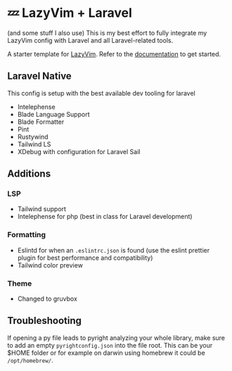 # 💤 LazyVim + Laravel
(and some stuff I also use)
This is my best effort to fully integrate my LazyVim config with Laravel and all Laravel-related tools.

A starter template for [LazyVim](https://github.com/LazyVim/LazyVim).
Refer to the [documentation](https://lazyvim.github.io/installation) to get started.

## Laravel Native
This config is setup with the best available dev tooling for laravel

- Intelephense
- Blade Language Support
- Blade Formatter
- Pint
- Rustywind
- Tailwind LS
- XDebug with configuration for Laravel Sail

## Additions

### LSP

- Tailwind support
- Intelephense for php (best in class for Laravel development)

### Formatting

- Eslintd for when an `.eslintrc.json` is found (use the eslint prettier plugin for best performance and compatibility)
- Tailwind color preview

### Theme

- Changed to gruvbox

## Troubleshooting

If opening a py file leads to pyright analyzing your whole library, make sure to add an empty `pyrightconfig.json` into the file root.
This can be your $HOME folder or for example on darwin using homebrew it could be `/opt/homebrew/`.
